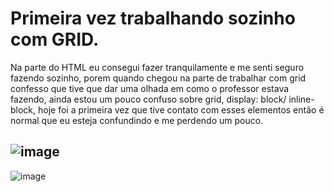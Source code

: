 # Primeira vez trabalhando sozinho com GRID.

Na parte do HTML eu consegui fazer tranquilamente e me senti seguro fazendo sozinho, porem quando chegou na parte de trabalhar com grid confesso que tive que dar uma olhada em como o professor estava fazendo, ainda estou um pouco confuso sobre grid, display: block/ inline-block, hoje foi a primeira vez que tive contato com esses elementos então é normal que eu esteja confundindo e me perdendo um pouco.

![image](https://user-images.githubusercontent.com/101304648/159148891-68118bf4-607c-47c8-b564-6db7888fc505.png)
-----------------------------------------------------------------
![image](https://user-images.githubusercontent.com/101304648/159148911-367023f1-9ebe-4215-a10d-fdb04e4a260c.png)


